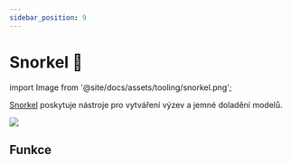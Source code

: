 ```yaml
---
sidebar_position: 9
---
```


# Snorkel 🚧

import Image from '@site/docs/assets/tooling/snorkel.png';

[Snorkel](https://snorkel.ai/snorkel-flow-platform/foundation-model/) poskytuje
nástroje pro vytváření výzev a jemné doladění modelů.

<div style={{textAlign: 'center'}}>
  <img src={Image} style={{width: "750px"}} />
</div>

## Funkce
